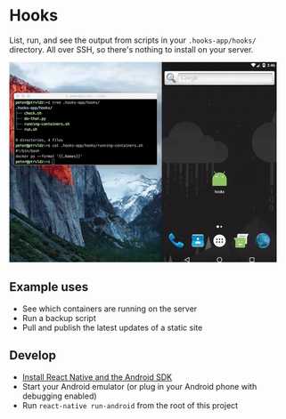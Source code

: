 # Hooks

List, run, and see the output from scripts in your ```.hooks-app/hooks/``` directory. All over SSH, so there's nothing to install on your server.

![wow](https://github.com/azlyth/hooks/raw/master/media/demo.gif)

## Example uses

- See which containers are running on the server
- Run a backup script
- Pull and publish the latest updates of a static site

## Develop

- [Install React Native and the Android SDK](https://facebook.github.io/react-native/docs/getting-started.html)
- Start your Android emulator (or plug in your Android phone with debugging enabled)
- Run ```react-native run-android``` from the root of this project
